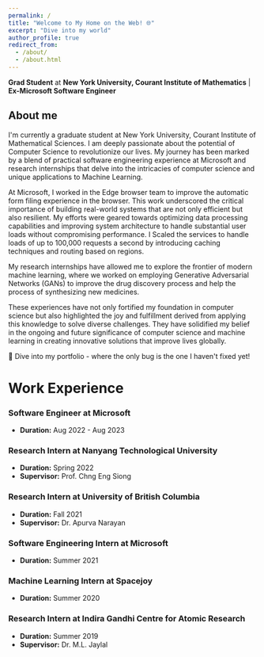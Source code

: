 ```yaml
---
permalink: /
title: "Welcome to My Home on the Web! 🌐"
excerpt: "Dive into my world"
author_profile: true
redirect_from: 
  - /about/
  - /about.html
---
```


**Grad Student** at **New York University, Courant Institute of Mathematics** | **Ex-Microsoft Software Engineer**

## About me
I'm currently a graduate student at New York University, Courant Institute of Mathematical Sciences. I am deeply passionate about the potential of Computer Science to revolutionize our lives. My journey has been marked by a blend of practical software engineering experience at Microsoft and research internships that delve into the intricacies of computer science and unique applications to Machine Learning.

At Microsoft, I worked in the Edge browser team to improve the automatic form filing experience in the browser.  This work underscored the critical importance of building real-world systems that are not only efficient but also resilient. My efforts were geared towards optimizing data processing capabilities and improving system architecture to handle substantial user loads without compromising performance. I Scaled the services to handle loads of up to 100,000 requests a second by introducing caching techniques and routing based on regions. 

My research internships have allowed me to explore the frontier of modern machine learning, where we worked on employing Generative Adversarial Networks (GANs) to improve the drug discovery process and help the process of synthesizing new medicines. 

These experiences have not only fortified my foundation in computer science but also highlighted the joy and fulfillment derived from applying this knowledge to solve diverse challenges. They have solidified my belief in the ongoing and future significance of computer science and machine learning in creating innovative solutions that improve lives globally.

🚀 Dive into my portfolio - where the only bug is the one I haven't fixed yet!

# Work Experience

### Software Engineer at Microsoft
- **Duration:** Aug 2022 - Aug 2023

### Research Intern at Nanyang Technological University
- **Duration:** Spring 2022
- **Supervisor:** Prof. Chng Eng Siong

### Research Intern at University of British Columbia
- **Duration:** Fall 2021
- **Supervisor:** Dr. Apurva Narayan

### Software Engineering Intern at Microsoft
- **Duration:** Summer 2021

### Machine Learning Intern at Spacejoy
- **Duration:** Summer 2020

### Research Intern at Indira Gandhi Centre for Atomic Research
- **Duration:** Summer 2019
- **Supervisor:** Dr. M.L. Jaylal


